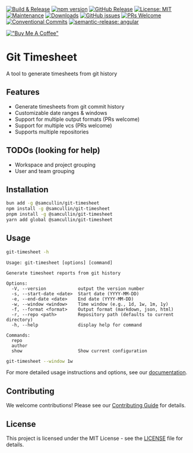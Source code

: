 [![Build & Release](https://github.com/samcullin/git-timesheet/actions/workflows/publish.yml/badge.svg)](https://github.com/samcullin/git-timesheet/actions/workflows/publish.yml)
[![npm version](https://badge.fury.io/js/@samcullin%2Fgit-timesheet.svg)](https://badge.fury.io/js/@samcullin%2Fgit-timesheet)
[![GitHub Release](https://img.shields.io/github/v/release/samcullin/git-timesheet)](https://github.com/samcullin/git-timesheet/releases)
[![License: MIT](https://img.shields.io/badge/License-MIT-yellow.svg)](https://opensource.org/licenses/MIT)
[![Maintenance](https://img.shields.io/badge/Maintained%3F-yes-green.svg)](https://github.com/samcullin/git-timesheet/graphs/commit-activity)
[![Downloads](https://img.shields.io/npm/dm/@samcullin%2Fgit-timesheet.svg)](https://www.npmjs.com/package/@samcullin%2Fgit-timesheet)
[![GitHub issues](https://img.shields.io/github/issues/samcullin/git-timesheet.svg)](https://github.com/samcullin/git-timesheet/issues)
[![PRs Welcome](https://img.shields.io/badge/PRs-welcome-brightgreen.svg?style=flat)](https://makeapullrequest.com)
[![Conventional Commits](https://img.shields.io/badge/Conventional%20Commits-1.0.0-%23FE5196?logo=conventionalcommits&logoColor=white)](https://conventionalcommits.org)
[![semantic-release: angular](https://img.shields.io/badge/semantic--release-angular-e10079?logo=semantic-release)](https://github.com/semantic-release/semantic-release)

[!["Buy Me A Coffee"](https://www.buymeacoffee.com/assets/img/custom_images/orange_img.png)](https://www.buymeacoffee.com/samcullin)

# Git Timesheet

A tool to generate timesheets from git history

## Features

- Generate timesheets from git commit history
- Customizable date ranges & windows
- Support for multiple output formats (PRs welcome)
- Support for multiple vcs (PRs welcome)
- Supports multiple repositories


## TODOs (looking for help)
- Workspace and project grouping 
- User and team grouping


## Installation

```bash
bun add -g @samcullin/git-timesheet
npm install -g @samcullin/git-timesheet
pnpm install -g @samcullin/git-timesheet
yarn add global @samcullin/git-timesheet
```

## Usage

```bash
git-timesheet -h
```
```log
Usage: git-timesheet [options] [command]

Generate timesheet reports from git history

Options:
  -V, --version            output the version number
  -s, --start-date <date>  Start date (YYYY-MM-DD)
  -e, --end-date <date>    End date (YYYY-MM-DD)
  -w, --window <window>    Time window (e.g., 1d, 1w, 1m, 1y)
  -f, --format <format>    Output format (markdown, json, html)
  -r, --repo <path>        Repository path (defaults to current directory)
  -h, --help               display help for command

Commands:
  repo
  author
  show                     Show current configuration
```

```bash
git-timesheet --window 1w
```

For more detailed usage instructions and options, see our [documentation](https://github.com/samcullin/git-timesheet#documentation).

## Contributing

We welcome contributions! Please see our [Contributing Guide](CONTRIBUTING.md) for details.

## License

This project is licensed under the MIT License - see the [LICENSE](LICENSE) file for details.




